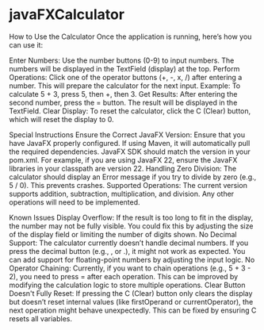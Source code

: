 # javaFXCalculator

How to Use the Calculator
Once the application is running, here’s how you can use it:

Enter Numbers:
Use the number buttons (0-9) to input numbers. The numbers will be displayed in the TextField (display) at the top.
Perform Operations:
Click one of the operator buttons (+, -, x, /) after entering a number. This will prepare the calculator for the next input.
Example: To calculate 5 + 3, press 5, then +, then 3.
Get Results:
After entering the second number, press the = button. The result will be displayed in the TextField.
Clear Display:
To reset the calculator, click the C (Clear) button, which will reset the display to 0.

Special Instructions
Ensure the Correct JavaFX Version:
Ensure that you have JavaFX properly configured. If using Maven, it will automatically pull the required dependencies.
JavaFX SDK should match the version in your pom.xml. For example, if you are using JavaFX 22, ensure the JavaFX libraries in your classpath are version 22.
Handling Zero Division:
The calculator should display an Error message if you try to divide by zero (e.g., 5 / 0). This prevents crashes.
Supported Operations:
The current version supports addition, subtraction, multiplication, and division. Any other operations will need to be implemented.

Known Issues
Display Overflow:
If the result is too long to fit in the display, the number may not be fully visible. You could fix this by adjusting the size of the display field or limiting the number of digits shown.
No Decimal Support:
The calculator currently doesn’t handle decimal numbers. If you press the decimal button (e.g., , or .), it might not work as expected. You can add support for floating-point numbers by adjusting the input logic.
No Operator Chaining:
Currently, if you want to chain operations (e.g., 5 + 3 - 2), you need to press = after each operation. This can be improved by modifying the calculation logic to store multiple operations.
Clear Button Doesn't Fully Reset:
If pressing the C (Clear) button only clears the display but doesn’t reset internal values (like firstOperand or currentOperator), the next operation might behave unexpectedly. This can be fixed by ensuring C resets all variables.
